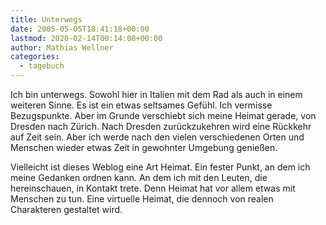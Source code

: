 ```yaml
---
title: Unterwegs
date: 2005-05-05T18:41:18+00:00
lastmod: 2020-02-14T00:14:08+00:00
author: Mathias Wellner
categories:
  - tagebuch
---
```

Ich bin unterwegs. Sowohl hier in Italien mit dem Rad als auch in einem weiteren Sinne. Es ist ein etwas seltsames Gefühl. Ich vermisse Bezugspunkte. Aber im Grunde verschiebt sich meine Heimat gerade, von Dresden nach Zürich. Nach Dresden zurückzukehren wird eine Rückkehr auf Zeit sein. Aber ich werde nach den vielen verschiedenen Orten und Menschen wieder etwas Zeit in gewohnter Umgebung genießen. 

Vielleicht ist dieses Weblog eine Art Heimat. Ein fester Punkt, an dem ich meine Gedanken ordnen kann. An dem ich mit den Leuten, die hereinschauen, in Kontakt trete. Denn Heimat hat vor allem etwas mit Menschen zu tun. Eine virtuelle Heimat, die dennoch von realen Charakteren gestaltet wird.